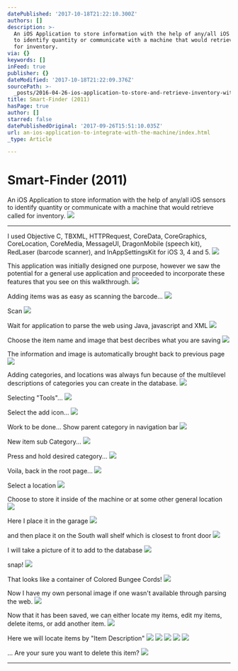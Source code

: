 ```yaml
---
datePublished: '2017-10-18T21:22:10.300Z'
authors: []
description: >-
  An iOS Application to store information with the help of any/all iOS sensors
  to identify quantity or communicate with a machine that would retrieve called
  for inventory.
via: {}
keywords: []
inFeed: true
publisher: {}
dateModified: '2017-10-18T21:22:09.376Z'
sourcePath: >-
  _posts/2016-04-26-ios-application-to-store-and-retrieve-inventory-with-communi.md
title: Smart-Finder (2011)
hasPage: true
author: []
starred: false
datePublishedOriginal: '2017-09-26T15:51:10.035Z'
url: an-ios-application-to-integrate-with-the-machine/index.html
_type: Article

---
```

# Smart-Finder (2011)

An iOS Application to store information with the help of any/all iOS sensors to identify quantity or communicate with a machine that would retrieve called for inventory.
![](https://s3-us-west-2.amazonaws.com/the-grid-img/p/9200d63ee067ef8c1e1b3b156033f9722ab595df.png)

---

I used Objective C, TBXML, HTTPRequest, CoreData, CoreGraphics, CoreLocation, CoreMedia, MessageUI, DragonMobile (speech kit), RedLaser (barcode scanner), and InAppSettingsKit for iOS 3, 4 and 5\.
![](https://s3-us-west-2.amazonaws.com/the-grid-img/p/5afbd51f415d64223baa760e7e543fe22961fcd3.png)

This application was initially designed one purpose, however we saw the potential for a general use application and proceeded to incorporate these features that you see on this walkthrough.
![](https://s3-us-west-2.amazonaws.com/the-grid-img/p/d84c4a98ea9146a11f0c81f343ab0568db4c03ae.png)

Adding items was as easy as scanning the barcode...
![](https://the-grid-user-content.s3-us-west-2.amazonaws.com/2a5d6605-bf37-49de-8b85-c791aa2b1d49.png)

Scan
![](https://s3-us-west-2.amazonaws.com/the-grid-img/p/61d6216c714ad4b9a91761345d19ee620942214c.png)

Wait for application to parse the web using Java, javascript and XML
![](https://s3-us-west-2.amazonaws.com/the-grid-img/p/c23a8323d01dbc45e42b5309cf6e9c2a299eba03.png)

Choose the item name and image that best decribes what you are saving
![](https://s3-us-west-2.amazonaws.com/the-grid-img/p/d8cc4e4c121de8070b7d6c205f1713ec7f178b38.png)

The information and image is automatically brought back to previous page
![](https://s3-us-west-2.amazonaws.com/the-grid-img/p/1f24b1691d8d5df5e2a964813d82493a87bb5346.png)

Adding categories, and locations was always fun because of the multilevel descriptions of categories you can create in the database.
![](https://s3-us-west-2.amazonaws.com/the-grid-img/p/b6961e6e8b711ad83239620044c63531241037db.png)

Selecting "Tools"...
![](https://s3-us-west-2.amazonaws.com/the-grid-img/p/3194bc4794676426085122c7aa14b3cd5e6e3231.png)

Select the add icon...
![](https://s3-us-west-2.amazonaws.com/the-grid-img/p/790f53dff70940e228cef28252b8aed40b413f99.png)

Work to be done... Show parent category in navigation bar
![](https://s3-us-west-2.amazonaws.com/the-grid-img/p/ca5dab0618470fb6c7e426790d1c958230a3e5a2.png)

New item sub Category...
![](https://s3-us-west-2.amazonaws.com/the-grid-img/p/16707c0bae2a17e238e41f18827369f98e412012.png)

Press and hold desired category...
![](https://s3-us-west-2.amazonaws.com/the-grid-img/p/01800c4dfe0dbfafc87161f17775cf8b13f353ba.png)

Voila, back in the root page...
![](https://s3-us-west-2.amazonaws.com/the-grid-img/p/c2530c391a6c7436c27d32073b49a8f44257a1c3.png)

Select a location
![](https://s3-us-west-2.amazonaws.com/the-grid-img/p/609482b9cfe289e2332b953de792f15e89be57e7.png)

Choose to store it inside of the machine or at some other general location
![](https://s3-us-west-2.amazonaws.com/the-grid-img/p/da4eb942147dc88b7c87f3011fd406a4b33dffcb.png)

Here I place it in the garage
![](https://s3-us-west-2.amazonaws.com/the-grid-img/p/e16e9798dc1392382fd418ca88464cb31ff67388.png)

and then place it on the South wall shelf which is closest to front door
![](https://s3-us-west-2.amazonaws.com/the-grid-img/p/03c2e37add88f5e15ec5e7080609d47caa822988.png)

I will take a picture of it to add to the database
![](https://s3-us-west-2.amazonaws.com/the-grid-img/p/c970cc05df9b01417c5c1f696c271253019dc96c.png)

snap!
![](https://s3-us-west-2.amazonaws.com/the-grid-img/p/897ef4b6db3e10616097f9c96d0c21149d1ed51e.png)

That looks like a container of Colored Bungee Cords!
![](https://s3-us-west-2.amazonaws.com/the-grid-img/p/ed5799714170d86bc02afd970c9ade9e1443bb3d.png)

Now I have my own personal image if one wasn't available through parsing the web.
![](https://s3-us-west-2.amazonaws.com/the-grid-img/p/732069fa9f6e219d296dab5267adb2dcfc72dc63.png)

Now that it has been saved, we can either locate my items, edit my items, delete items, or add another item.
![](https://s3-us-west-2.amazonaws.com/the-grid-img/p/bc014a1d9be452b6d9596c313d3050145fff4804.png)

Here we will locate items by "Item Description"
![](https://s3-us-west-2.amazonaws.com/the-grid-img/p/dbcaaa5c63b51f32d5dba492f112e6b946dd50e6.png)
![](https://s3-us-west-2.amazonaws.com/the-grid-img/p/4bf844e5df12e1425cd193904bca3ae852f7fa9e.png)
![](https://s3-us-west-2.amazonaws.com/the-grid-img/p/ab8b54c00f3d1779e9bf13ae1cdc6b8aa04d6df3.png)
![](https://s3-us-west-2.amazonaws.com/the-grid-img/p/5866c3fdea7d6d62ca0ee349ef33f659bf2841e5.png)
![](https://s3-us-west-2.amazonaws.com/the-grid-img/p/06275691a3bd3387c9177b4f5d203a2223e5642a.png)

... Are your sure you want to delete this item?
![](https://s3-us-west-2.amazonaws.com/the-grid-img/p/7fa05e2d379b3590aa2fa66b5e24ca5f07cf5ccc.png)

---